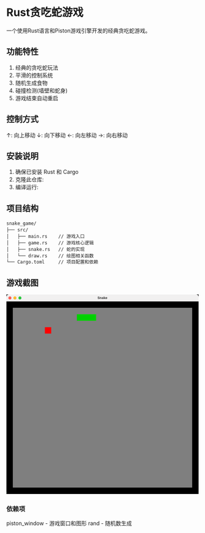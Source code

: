 # Rust贪吃蛇游戏
一个使用Rust语言和Piston游戏引擎开发的经典贪吃蛇游戏。

## 功能特性

1. 经典的贪吃蛇玩法
2. 平滑的控制系统
3. 随机生成食物
4. 碰撞检测(墙壁和蛇身)
5. 游戏结束自动重启

## 控制方式

↑: 向上移动
↓: 向下移动
←: 向左移动
→: 向右移动

## 安装说明

1. 确保已安装 Rust 和 Cargo
2. 克隆此仓库:
3. 编译运行:

## 项目结构

```bash
snake_game/
├── src/
│   ├── main.rs    // 游戏入口
│   ├── game.rs    // 游戏核心逻辑
│   ├── snake.rs   // 蛇的实现
│   └── draw.rs    // 绘图相关函数
└── Cargo.toml     // 项目配置和依赖
```

## 游戏截图

![alt text](./imgs/image.png)

### 依赖项

piston_window - 游戏窗口和图形
rand - 随机数生成
